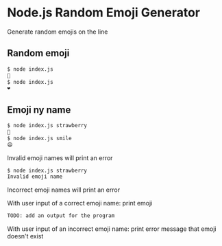 # Node.js Random Emoji Generator

Generate random emojis on the line

## Random emoji

```bash
$ node index.js
🫶
$ node index.js
❤️
```

## Emoji ny name

```bash
$ node index.js strawberry
🍓
$ node index.js smile
😄
```

Invalid emoji names will print an error

```bash
$ node index.js strawberry
Invalid emoji name
```

Incorrect emoji names will print an error

With user input of a correct emoji name: print emoji

```bash
TODO: add an output for the program
```

With user input of an incorrect emoji name: print error message that emoji doesn't exist
